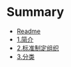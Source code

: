 # Summary

* [Readme](README.md)
* [1.简介](Introduction.md)
* [2.标准制定组织](Organization.md)
* [3.分类](Classes.md)


